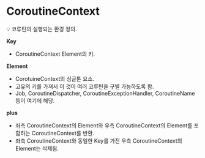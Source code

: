 # CoroutineContext

<aside>
💡 코루틴의 실행되는 환경 정의.

</aside>

**Key**

- CoroutineContext Element의 키.

**Element**

- CorotuineContext의 싱글톤 요소.
- 고유의 키를 가져서 이 것이 여러 코루틴을 구별 가능하도록 함.
- Job, CoroutineDispatcher, CoroutineExceptionHandler, CoroutineName 등이 여기에 해당.

**plus**

- 좌측 CoroutineContext의 Element와 우측 CoroutineContext의 Element를 포함하는 CoroutineContext를 반환.
- 좌측 CoroutineContext와 동일한 Key를 가진 우측 CoroutineContext의 Element는 삭제됨.